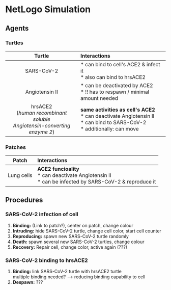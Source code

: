 # NetLogo Simulation

## Agents

### Turtles
Turtle | Interactions
:----: | :-----------
SARS-CoV-2 | * can bind to cell's ACE2 & infect it <br/> * also can bind to hrsACE2
Angiotensin II | * can be deactivated by ACE2 <br/> * !! has to respawn / minimal amount needed
hrsACE2 <br/> (_human recombinant soluble <br/> Angiotensin-converting enzyme 2_) | **same activities as cell's ACE2** <br/> * can deactivate Angiotensin II <br/> * can bind to SARS-CoV-2 <br/> * additionally: can move


### Patches
Patch | Interactions
:---: | :-----------
Lung cells | **ACE2 funcioality** <br/> * can deactivate Angiotensin II <br/> * can be infected by SARS-CoV-2 & reproduce it


## Procedures

### SARS-CoV-2 infection of cell

1. **Binding:** (Link to patch?), center on patch, change colour
2. **Intruding:** hide SARS-CoV-2 turtle, change cell color, start cell counter
3. **Reproducing:** spawn new SARS-CoV-2 turtle randomly
4. **Death:** spawn several new SARS-CoV-2 turtles, change colour
5. **Recovery:** Repair cell, change color, active again (???)

### SARS-CoV-2 binding to hrsACE2

1. **Binding:** link SARS-CoV-2 turtle with hrsACE2 turtle  
    multiple binding needed? --> reducing binding capability to cell
2. **Despawn:** ???